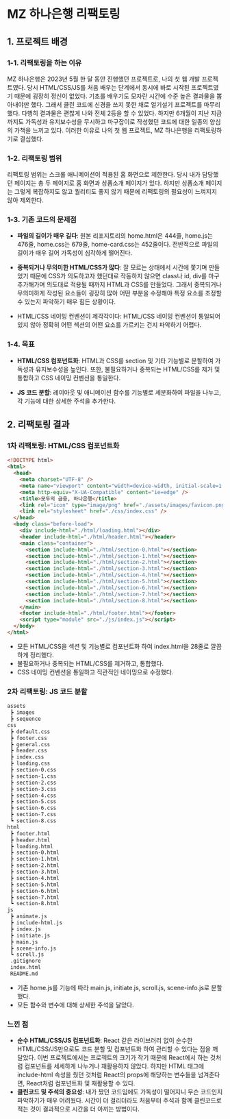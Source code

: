 # MZ 하나은행 리팩토링

## 1. 프로젝트 배경

### 1-1. 리팩토링을 하는 이유

MZ 하나은행은 2023년 5월 한 달 동안 진행했던 프로젝트로, 나의 첫 웹 개발 프로젝트였다. 당시 HTML/CSS/JS를 처음 배우는 단계에서 동시에 바로 시작된 프로젝트였기 때문에 굉장히 정신이 없었다. 기초를 배우기도 모자란 시간에 수준 높은 결과물을 뽑아내야만 했다. 그래서 클린 코드에 신경을 쓰지 못한 채로 얼기설기 프로젝트를 마무리했다. 다행히 결과물은 괜찮게 나와 전체 2등을 할 수 있었다. 하지만 6개월이 지난 지금까지도 가독성과 유지보수성을 무시하고 마구잡이로 작성했던 코드에 대한 일종의 양심의 가책을 느끼고 있다. 이러한 이유로 나의 첫 웹 프로젝트, MZ 하나은행을 리팩토링하기로 결심했다.

### 1-2. 리팩토링 범위

리팩토링 범위는 스크롤 애니메이션이 적용된 홈 화면으로 제한한다. 당시 내가 담당했던 페이지는 총 두 페이지로 홈 화면과 상품소개 페이지가 있다. 하지만 상품소개 페이지는 그렇게 복잡하지도 않고 퀄리티도 좋지 않기 때문에 리팩토링의 필요성이 느껴지지 않아 제외한다.

### 1-3. 기존 코드의 문제점

- **파일의 길이가 매우 길다**: 원본 리포지토리의 home.html은 444줄, home.js는 476줄, home.css는 679줄, home-card.css는 452줄이다. 전반적으로 파일의 길이가 매우 길어 가독성이 심각하게 떨어진다.

- **중복되거나 무의미한 HTML/CSS가 많다**: 잘 모르는 상태에서 시간에 쫓기며 만들었기 때문에 CSS가 의도하고자 했던대로 작동하지 않으면 class나 id, div를 마구 추가해가며 의도대로 적용될 때까지 HTML과 CSS를 만들었다. 그래서 중복되거나 무의미하게 작성된 요소들이 굉장히 많아 어떤 부분을 수정해야 특정 요소를 조정할 수 있는지 파악하기 매우 힘든 상황이다.

- HTML/CSS 네이밍 컨벤션이 제각각이다: HTML/CSS 네이밍 컨벤션이 통일되어 있지 않아 정확히 어떤 섹션의 어떤 요소를 가르키는 건지 파악하기 어렵다.

### 1-4. 목표

- **HTML/CSS 컴포넌트화**: HTML과 CSS를 section 및 기타 기능별로 분할하여 가독성과 유지보수성을 높인다. 또한, 불필요하거나 중복되는 HTML/CSS를 제거 및 통합하고 CSS 네이밍 컨벤션을 통일한다.

- **JS 코드 분할**: 레이아웃 및 애니메이션 함수를 기능별로 세분화하여 파일을 나누고, 각 기능에 대한 상세한 주석을 추가한다.

## 2. 리팩토링 결과

### 1차 리팩토링: HTML/CSS 컴포넌트화

```html
<!DOCTYPE html>
<html>
  <head>
    <meta charset="UTF-8" />
    <meta name="viewport" content="width=device-width, initial-scale=1.0" />
    <meta http-equiv="X-UA-Compatible" content="ie=edge" />
    <title>모두의 금융, 하나은행</title>
    <link rel="icon" type="image/png" href="./assets/images/favicon.png" />
    <link rel="stylesheet" href="./css/index.css" />
  </head>
  <body class="before-load">
    <div include-html="./html/loading.html"></div>
    <header include-html="./html/header.html"></header>
    <main class="container">
      <section include-html="./html/section-0.html"></section>
      <section include-html="./html/section-1.html"></section>
      <section include-html="./html/section-2.html"></section>
      <section include-html="./html/section-3.html"></section>
      <section include-html="./html/section-4.html"></section>
      <section include-html="./html/section-5.html"></section>
      <section include-html="./html/section-6.html"></section>
      <section include-html="./html/section-7.html"></section>
      <section include-html="./html/section-8.html"></section>
    </main>
    <footer include-html="./html/footer.html"></footer>
    <script type="module" src="./js/index.js"></script>
  </body>
</html>
```

- 모든 HTML/CSS을 섹션 및 기능별로 컴포넌트화 하여 index.html을 28줄로 깔끔하게 정리했다.
- 불필요하거나 중복되는 HTML/CSS를 제거하고, 통합했다.
- CSS 네이밍 컨벤션을 통일하고 직관적인 네이밍으로 수정했다.

### 2차 리팩토링: JS 코드 분할

```bash
assets
 ┣ images
 ┣ sequence
css
 ┣ default.css
 ┣ footer.css
 ┣ general.css
 ┣ header.css
 ┣ index.css
 ┣ loading.css
 ┣ section-0.css
 ┣ section-1.css
 ┣ section-2.css
 ┣ section-3.css
 ┣ section-4.css
 ┣ section-5.css
 ┣ section-6.css
 ┣ section-7.css
 ┗ section-8.css
html
 ┣ footer.html
 ┣ header.html
 ┣ loading.html
 ┣ section-0.html
 ┣ section-1.html
 ┣ section-2.html
 ┣ section-3.html
 ┣ section-4.html
 ┣ section-5.html
 ┣ section-6.html
 ┣ section-7.html
 ┗ section-8.html
js
 ┣ animate.js
 ┣ include-html.js
 ┣ index.js
 ┣ initiate.js
 ┣ main.js
 ┣ scene-info.js
 ┗ scroll.js
 .gitignore
 index.html
 README.md
```

- 기존 home.js를 기능에 따라 main.js, initiate.js, scroll.js, scene-info.js로 분할했다.
- 모든 함수와 변수에 대해 상세한 주석을 달았다.

### 느낀 점

- **순수 HTML/CSS/JS 컴포넌트화**: React 같은 라이브러리 없이 순수한 HTML/CSS/JS만으로도 코드 분할 및 컴포넌트화 하여 관리할 수 있다는 점을 깨달았다. 이번 프로젝트에서는 프로젝트의 크기가 작기 때문에 React에서 하는 것처럼 컴포넌트를 세세하게 나누거나 재활용하지 않았다. 하지만 HTML 태그에 include-html 속성을 줬던 것처럼 React의 props에 해당하는 변수들을 넘겨준다면, React처럼 컴포넌트화 및 재활용할 수 있다.
- **클린코드 및 주석의 중요성**: 내가 짰던 코드임에도 가독성이 떨어지니 무슨 코드인지 파악하기가 매우 어려웠다. 시간이 더 걸리더라도 처음부터 주석과 함꼐 클린코드로 적는 것이 결과적으로 시간을 더 아끼는 방법이다.
